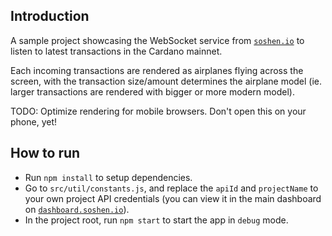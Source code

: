 ## Introduction

A sample project showcasing the WebSocket service from [`soshen.io`](https://soshen.io) to listen to latest transactions in the Cardano mainnet.

Each incoming transactions are rendered as airplanes flying across the screen, with the transaction size/amount determines the airplane model (ie. larger transactions are rendered with bigger or more modern model).

TODO: Optimize rendering for mobile browsers. Don't open this on your phone, yet!

## How to run

- Run `npm install` to setup dependencies.
- Go to `src/util/constants.js`, and replace the `apiId` and `projectName` to your own project API credentials (you can view it in the main dashboard on [`dashboard.soshen.io`](http://dashboard.soshen.io)).
- In the project root, run `npm start` to start the app in `debug` mode.

